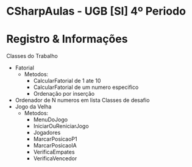 # CSharpAulas - UGB [SI] 4º Periodo
# Registro & Informações
Classes do Trabalho
  - Fatorial
    - Metodos:
        * CalcularFatorial de 1 ate 10
        * CalcularFatorial de um numero especifico
        * Ordenação por inserção
  - Ordenador de N numeros em lista
Classes de desafio
  - Jogo da Velha
      - Metodos:
        * MenuDoJogo
        * IniciarOuReniciarJogo
        * Jogadores
        * MarcarPosicaoP1
        * MarcarPosicaoIA
        * VerificaEmpates
        * VerificaVencedor
